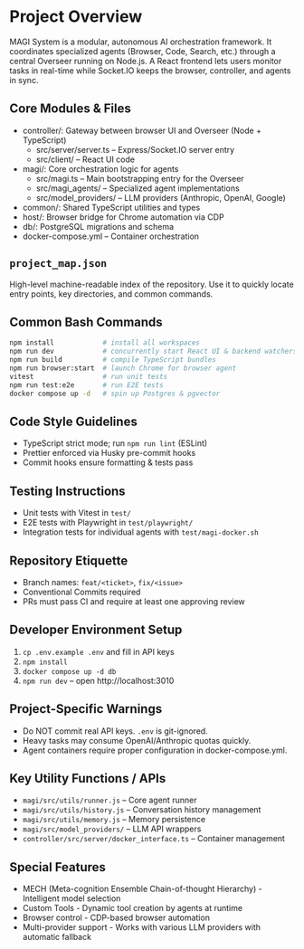 # Project Overview
MAGI System is a modular, autonomous AI orchestration framework. It coordinates specialized agents (Browser, Code, Search, etc.) through a central Overseer running on Node.js. A React frontend lets users monitor tasks in real-time while Socket.IO keeps the browser, controller, and agents in sync.

## Core Modules & Files
- controller/: Gateway between browser UI and Overseer (Node + TypeScript)
  - src/server/server.ts – Express/Socket.IO server entry
  - src/client/ – React UI code
- magi/: Core orchestration logic for agents
  - src/magi.ts – Main bootstrapping entry for the Overseer
  - src/magi_agents/ – Specialized agent implementations
  - src/model_providers/ – LLM providers (Anthropic, OpenAI, Google)
- common/: Shared TypeScript utilities and types
- host/: Browser bridge for Chrome automation via CDP
- db/: PostgreSQL migrations and schema
- docker-compose.yml – Container orchestration

## `project_map.json`
High-level machine-readable index of the repository. Use it to quickly locate entry points, key directories, and common commands.

## Common Bash Commands
```bash
npm install            # install all workspaces
npm run dev            # concurrently start React UI & backend watchers
npm run build          # compile TypeScript bundles
npm run browser:start  # launch Chrome for browser agent
vitest                 # run unit tests
npm run test:e2e       # run E2E tests
docker compose up -d   # spin up Postgres & pgvector
```

## Code Style Guidelines
- TypeScript strict mode; run `npm run lint` (ESLint)
- Prettier enforced via Husky pre-commit hooks
- Commit hooks ensure formatting & tests pass

## Testing Instructions
- Unit tests with Vitest in `test/`
- E2E tests with Playwright in `test/playwright/`
- Integration tests for individual agents with `test/magi-docker.sh`

## Repository Etiquette
- Branch names: `feat/<ticket>`, `fix/<issue>`
- Conventional Commits required
- PRs must pass CI and require at least one approving review

## Developer Environment Setup
1. `cp .env.example .env` and fill in API keys
2. `npm install`
3. `docker compose up -d db`
4. `npm run dev` – open http://localhost:3010

## Project-Specific Warnings
- Do NOT commit real API keys. `.env` is git-ignored.
- Heavy tasks may consume OpenAI/Anthropic quotas quickly.
- Agent containers require proper configuration in docker-compose.yml.

## Key Utility Functions / APIs
- `magi/src/utils/runner.js` – Core agent runner
- `magi/src/utils/history.js` – Conversation history management
- `magi/src/utils/memory.js` – Memory persistence
- `magi/src/model_providers/` – LLM API wrappers
- `controller/src/server/docker_interface.ts` – Container management

## Special Features
- MECH (Meta-cognition Ensemble Chain-of-thought Hierarchy) - Intelligent model selection
- Custom Tools - Dynamic tool creation by agents at runtime
- Browser control - CDP-based browser automation
- Multi-provider support - Works with various LLM providers with automatic fallback